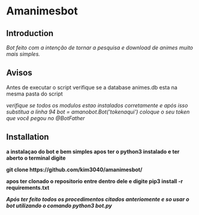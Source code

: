 # Amanimesbot

## Introduction

_Bot feito com a intenção de tornar a pesquisa e download de animes muito mais simples._

## Avisos

<p>Antes de executar o script verifique se a database animes.db esta na mesma pasta do script<p>

_verifique se todos os modulos estao instalados corretamente e após isso substitua a linha 94_
*bot = amanobot.Bot('tokenaqui') coloque o seu token que você pegou no @BotFather*

## Installation

<b>a instalaçao do bot e bem simples apos ter o python3 instalado e ter aberto o terminal digite<b>
<p>git clone https://github.com/kim3040/amanimesbot/<p>
apos ter clonado o repositorio entre dentro dele e digite
pip3 install -r requirements.txt<p>

_Após ter feito todos os procedimentos citados anteriomente e so usar o bot utilizando o comando python3 bot.py_
